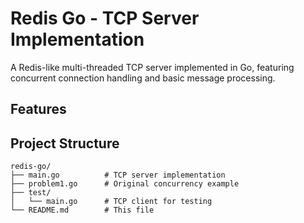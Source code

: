 # Redis Go - TCP Server Implementation

A Redis-like multi-threaded TCP server implemented in Go, featuring concurrent connection handling and basic message processing.

## Features

## Project Structure

```
redis-go/
├── main.go          # TCP server implementation
├── problem1.go      # Original concurrency example
├── test/
│   └── main.go      # TCP client for testing
└── README.md        # This file
```
